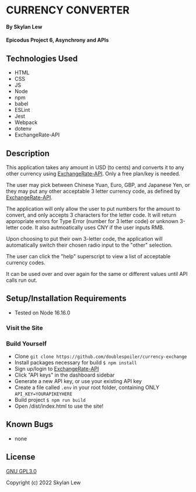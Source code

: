 # CURRENCY CONVERTER

#### By Skylan Lew

#### Epicodus Project 6, Asynchrony and APIs

## Technologies Used

* HTML
* CSS
* JS
* Node
* npm
* babel
* ESLint
* Jest
* Webpack
* dotenv
* ExchangeRate-API

## Description

This application takes any amount in USD (to cents) and converts it to any other currency using [ExchangeRate-API](https://www.exchangerate-api.com/). Only a free plan/key is needed.

The user may pick between Chinese Yuan, Euro, GBP, and Japanese Yen, or they may put any other acceptable 3 letter currency code, as defined by [ExchangeRate-API](https://www.exchangerate-api.com/docs/supported-currencies).

The application will only allow the user to put numbers for the amount to convert, and only accepts 3 characters for the letter code. It will return appropriate errors for Type Error (number for 3 letter code) or unknown 3-letter code. It also autmoatically uses CNY if the user inputs RMB.

Upon choosing to put their own 3-letter code, the application will automatically switch their chosen radio input to the "other" selection.

The user can click the "help" superscript to view a list of acceptable currency codes.

It can be used over and over again for the same or different values until API calls run out.

## Setup/Installation Requirements

* Tested on Node 16.16.0

### Visit the Site

### Build Yourself

* Clone `git clone https://github.com/doublespoiler/currency-exchange`
* Install packages necessary for build `$ npm install`
* Sign up/login to [ExchangeRate-API](https://app.exchangerate-api.com/dashboard)
* Click "API keys" in the dashboard sidebar
* Generate a new API key, or use your existing API key
* Create a file called `.env` in your root folder, containing ONLY `API_KEY=YOURAPIKEYHERE`
* Build project `$ npm run build`
* Open /dist/index.html to use the site!

## Known Bugs

* none

## License

[GNU GPL3.0](https://choosealicense.com/licenses/gpl-3.0/)

Copyright (c) 2022 Skylan Lew

